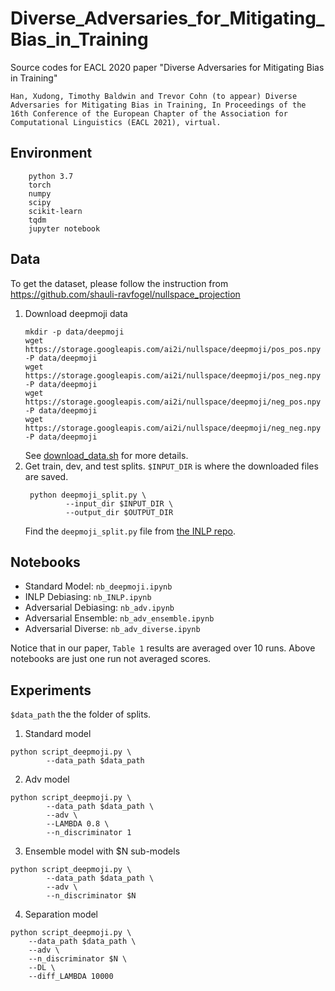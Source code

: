 # Diverse_Adversaries_for_Mitigating_Bias_in_Training
Source codes for EACL 2020 paper "Diverse Adversaries for Mitigating Bias in Training"
```
Han, Xudong, Timothy Baldwin and Trevor Cohn (to appear) Diverse Adversaries for Mitigating Bias in Training, In Proceedings of the 16th Conference of the European Chapter of the Association for Computational Linguistics (EACL 2021), virtual.
```
## Environment
```
    python 3.7
    torch
    numpy
    scipy
    scikit-learn
    tqdm
    jupyter notebook
```
## Data
To get the dataset, please follow the instruction from https://github.com/shauli-ravfogel/nullspace_projection
1. Download deepmoji data
    ```console
    mkdir -p data/deepmoji
    wget https://storage.googleapis.com/ai2i/nullspace/deepmoji/pos_pos.npy -P data/deepmoji
    wget https://storage.googleapis.com/ai2i/nullspace/deepmoji/pos_neg.npy -P data/deepmoji
    wget https://storage.googleapis.com/ai2i/nullspace/deepmoji/neg_pos.npy -P data/deepmoji
    wget https://storage.googleapis.com/ai2i/nullspace/deepmoji/neg_neg.npy -P data/deepmoji
    ```
    See [download_data.sh](https://github.com/shauli-ravfogel/nullspace_projection/blob/master/download_data.sh) for more details.
2. Get train, dev, and test splits. `$INPUT_DIR` is where the downloaded files are saved.
   ```
    python deepmoji_split.py \
            --input_dir $INPUT_DIR \
            --output_dir $OUTPUT_DIR
   ```
    Find the `deepmoji_split.py` file from [the INLP repo](https://github.com/shauli-ravfogel/nullspace_project.ion/blob/master/src/data/deepmoji_split.py).

## Notebooks
- Standard Model: `nb_deepmoji.ipynb`
- INLP Debiasing: `nb_INLP.ipynb`
- Adversarial Debiasing: `nb_adv.ipynb`
- Adversarial Ensemble: `nb_adv_ensemble.ipynb`
- Adversarial Diverse: `nb_adv_diverse.ipynb`

Notice that in our paper, `Table 1` results are averaged over 10 runs. Above notebooks are just one run not averaged scores.
## Experiments
`$data_path` the the folder of splits.

1. Standard model
```console
python script_deepmoji.py \
        --data_path $data_path
```

2. Adv model
```console
python script_deepmoji.py \
        --data_path $data_path \
        --adv \
        --LAMBDA 0.8 \
        --n_discriminator 1
```

3. Ensemble model with $N sub-models
```console
python script_deepmoji.py \
        --data_path $data_path \
        --adv \
        --n_discriminator $N
```

4. Separation model
```console
python script_deepmoji.py \
    --data_path $data_path \
    --adv \
    --n_discriminator $N \
    --DL \
    --diff_LAMBDA 10000
```
